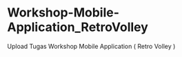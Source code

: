 # Workshop-Mobile-Application_RetroVolley
Upload Tugas Workshop Mobile Application ( Retro Volley )
